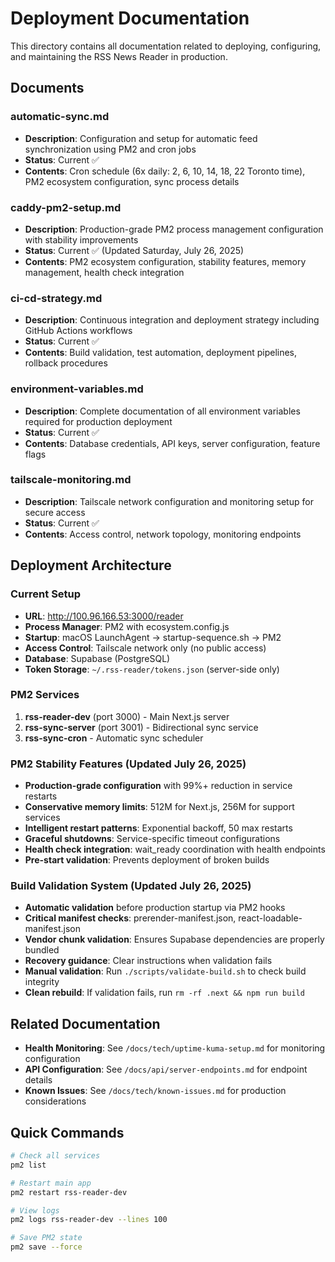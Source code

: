 # Deployment Documentation

This directory contains all documentation related to deploying, configuring, and maintaining the RSS News Reader in production.

## Documents

### automatic-sync.md

- **Description**: Configuration and setup for automatic feed synchronization using PM2 and cron jobs
- **Status**: Current ✅
- **Contents**: Cron schedule (6x daily: 2, 6, 10, 14, 18, 22 Toronto time), PM2 ecosystem configuration, sync process details

### caddy-pm2-setup.md

- **Description**: Production-grade PM2 process management configuration with stability improvements
- **Status**: Current ✅ (Updated Saturday, July 26, 2025)
- **Contents**: PM2 ecosystem configuration, stability features, memory management, health check integration

### ci-cd-strategy.md

- **Description**: Continuous integration and deployment strategy including GitHub Actions workflows
- **Status**: Current ✅
- **Contents**: Build validation, test automation, deployment pipelines, rollback procedures

### environment-variables.md

- **Description**: Complete documentation of all environment variables required for production deployment
- **Status**: Current ✅
- **Contents**: Database credentials, API keys, server configuration, feature flags

### tailscale-monitoring.md

- **Description**: Tailscale network configuration and monitoring setup for secure access
- **Status**: Current ✅
- **Contents**: Access control, network topology, monitoring endpoints

## Deployment Architecture

### Current Setup

- **URL**: http://100.96.166.53:3000/reader
- **Process Manager**: PM2 with ecosystem.config.js
- **Startup**: macOS LaunchAgent → startup-sequence.sh → PM2
- **Access Control**: Tailscale network only (no public access)
- **Database**: Supabase (PostgreSQL)
- **Token Storage**: `~/.rss-reader/tokens.json` (server-side only)

### PM2 Services

1. **rss-reader-dev** (port 3000) - Main Next.js server
2. **rss-sync-server** (port 3001) - Bidirectional sync service
3. **rss-sync-cron** - Automatic sync scheduler

### PM2 Stability Features (Updated July 26, 2025)

- **Production-grade configuration** with 99%+ reduction in service restarts
- **Conservative memory limits**: 512M for Next.js, 256M for support services
- **Intelligent restart patterns**: Exponential backoff, 50 max restarts
- **Graceful shutdowns**: Service-specific timeout configurations
- **Health check integration**: wait_ready coordination with health endpoints
- **Pre-start validation**: Prevents deployment of broken builds

### Build Validation System (Updated July 26, 2025)

- **Automatic validation** before production startup via PM2 hooks
- **Critical manifest checks**: prerender-manifest.json, react-loadable-manifest.json
- **Vendor chunk validation**: Ensures Supabase dependencies are properly bundled
- **Recovery guidance**: Clear instructions when validation fails
- **Manual validation**: Run `./scripts/validate-build.sh` to check build integrity
- **Clean rebuild**: If validation fails, run `rm -rf .next && npm run build`

## Related Documentation

- **Health Monitoring**: See `/docs/tech/uptime-kuma-setup.md` for monitoring configuration
- **API Configuration**: See `/docs/api/server-endpoints.md` for endpoint details
- **Known Issues**: See `/docs/tech/known-issues.md` for production considerations

## Quick Commands

```bash
# Check all services
pm2 list

# Restart main app
pm2 restart rss-reader-dev

# View logs
pm2 logs rss-reader-dev --lines 100

# Save PM2 state
pm2 save --force
```
